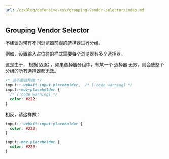 ```yaml
---
url: /czxBlog/defensive-css/grouping-vendor-selector/index.md
---
```

## Grouping Vendor Selector

不建议对带有不同浏览器前缀的选择器进行分组。

例如，设置输入占位符的样式需要每个浏览器有多个选择器。

这是由于， 根据 [W3C](https://www.w3.org/TR/selectors/#grouping) ，如果选择器分组中，有某一个
选择器 无效，则会使整个分组的所有选择器都无效。

```css
/* 请不要这样做 */
input::-webkit-input-placeholder,  /* [!code warning] */
input:-moz-placeholder {
  /* [!code warning] */
  color: #222;
}
```

相反，请这样做：

```css
input::-webkit-input-placeholder {
  color: #222;
}

input:-moz-placeholder {
  color: #222;
}
```

